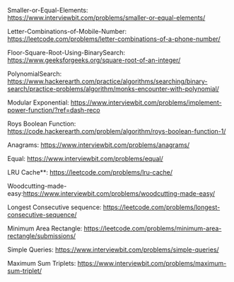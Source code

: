 Smaller-or-Equal-Elements: https://www.interviewbit.com/problems/smaller-or-equal-elements/

Letter-Combinations-of-Mobile-Number: https://leetcode.com/problems/letter-combinations-of-a-phone-number/

Floor-Square-Root-Using-BinarySearch: https://www.geeksforgeeks.org/square-root-of-an-integer/

PolynomialSearch: https://www.hackerearth.com/practice/algorithms/searching/binary-search/practice-problems/algorithm/monks-encounter-with-polynomial/

Modular Exponential: https://www.interviewbit.com/problems/implement-power-function/?ref=dash-reco

Roys Boolean Function: https://code.hackerearth.com/problem/algorithm/roys-boolean-function-1/ 

Anagrams: https://www.interviewbit.com/problems/anagrams/

Equal: https://www.interviewbit.com/problems/equal/

LRU Cache**: https://leetcode.com/problems/lru-cache/

Woodcutting-made-easy:https://www.interviewbit.com/problems/woodcutting-made-easy/

Longest Consecutive sequence: https://leetcode.com/problems/longest-consecutive-sequence/

Minimum Area Rectangle: https://leetcode.com/problems/minimum-area-rectangle/submissions/

Simple Queries: https://www.interviewbit.com/problems/simple-queries/

Maximum Sum Triplets: https://www.interviewbit.com/problems/maximum-sum-triplet/

